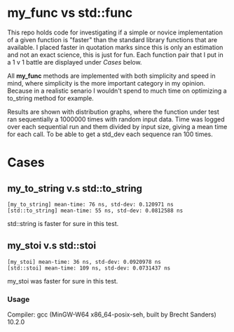 # my_func vs std::func

This repo holds code for investigating if a simple or novice implementation of a given function is "faster" than the standard library functions that are available. I placed faster in quotation marks since this is only an estimation and not an exact science, this is just for fun. Each function pair that I put in a 1 v 1 battle are displayed under *Cases* below.


All **my_func** methods are implemented with both simplicity and speed in mind, where simplicity is the more important category in my opinion. Because in a realistic senario I wouldn't spend to much time on optimizing a to_string method for example.


Results are shown with distribution graphs, where the function under test ran sequentially a 1000000 times with random input data. Time was logged over each sequential run and them divided by input size, giving a mean time for each call. To be able to get a std_dev each sequence ran 100 times.


# Cases

## my_to_string v.s std::to_string

```
[my_to_string] mean-time: 76 ns, std-dev: 0.120971 ns
[std::to_string] mean-time: 55 ns, std-dev: 0.0812588 ns
```

std::string is faster for sure in this test.


## my_stoi v.s std::stoi
```
[my_stoi] mean-time: 36 ns, std-dev: 0.0920978 ns
[std::stoi] mean-time: 109 ns, std-dev: 0.0731437 ns
```

my_stoi was faster for sure in this test.


### Usage

Compiler:  gcc (MinGW-W64 x86_64-posix-seh, built by Brecht Sanders) 10.2.0

